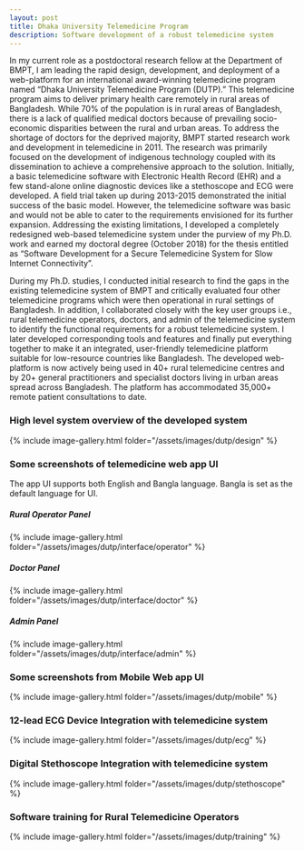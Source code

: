 ```yaml
---
layout: post
title: Dhaka University Telemedicine Program
description: Software development of a robust telemedicine system
---
```

In my current role as a postdoctoral research fellow at the Department of BMPT, I am leading the rapid design, development, and deployment of a web-platform for an international award-winning telemedicine program named “Dhaka University Telemedicine Program (DUTP).” This telemedicine program aims to deliver primary health care remotely in rural areas of Bangladesh. While 70% of the population is in rural areas of Bangladesh, there is a lack of qualified medical doctors because of prevailing socio-economic disparities between the rural and urban areas. To address the shortage of doctors for the deprived majority, BMPT started research work and development in telemedicine in 2011. The research was primarily focused on the development of indigenous technology coupled with its dissemination to achieve a comprehensive approach to the solution. Initially, a basic telemedicine software with Electronic Health Record (EHR) and a few stand-alone online diagnostic devices like a stethoscope and ECG were developed. A field trial taken up during 2013-2015 demonstrated the initial success of the basic model. However, the telemedicine software was basic and would not be able to cater to the requirements envisioned for its further expansion. Addressing the existing limitations, I developed a completely redesigned web-based telemedicine system under the purview of my Ph.D. work and earned my doctoral degree (October 2018) for the thesis entitled as “Software Development for a Secure Telemedicine System for Slow Internet Connectivity”.

During my Ph.D. studies, I conducted initial research to find the gaps in the existing telemedicine system of BMPT and critically evaluated four other telemedicine programs which were then operational in rural settings of Bangladesh. In addition, I collaborated closely with the key user groups i.e., rural telemedicine operators, doctors, and admin of the telemedicine system to identify the functional requirements for a robust telemedicine system. I later developed corresponding tools and features and finally put everything together to make it an integrated, user-friendly telemedicine platform suitable for low-resource countries like Bangladesh. The developed web-platform is now actively being used in 40+ rural telemedicine centres and by 20+ general practitioners and specialist doctors living in urban areas spread across Bangladesh. The platform has accommodated 35,000+ remote patient consultations to date.
<br>
<h3 id="system-overview"> High level system overview of the developed system </h3>
{% include image-gallery.html folder="/assets/images/dutp/design" %}
<h3 id="app-ui"> Some screenshots of telemedicine web app UI </h3>
The app UI supports both English and Bangla language. Bangla is set as the default language for UI.
<h5>Rural Operator Panel</h5>
{% include image-gallery.html folder="/assets/images/dutp/interface/operator" %}
<h5>Doctor Panel</h5>
{% include image-gallery.html folder="/assets/images/dutp/interface/doctor" %}
<h5>Admin Panel</h5>
{% include image-gallery.html folder="/assets/images/dutp/interface/admin" %}
<h3 id="mobile-web"> Some screenshots from Mobile Web app UI </h3>
{% include image-gallery.html folder="/assets/images/dutp/mobile" %}
<h3 id="ecg-integration"> 12-lead ECG Device Integration with telemedicine system </h3>
{% include image-gallery.html folder="/assets/images/dutp/ecg" %}
<h3 id="stethoscope-integration"> Digital Stethoscope Integration with telemedicine system </h3>
{% include image-gallery.html folder="/assets/images/dutp/stethoscope" %}
<h3 id="training-activities"> Software training for Rural Telemedicine Operators </h3>
{% include image-gallery.html folder="/assets/images/dutp/training" %}